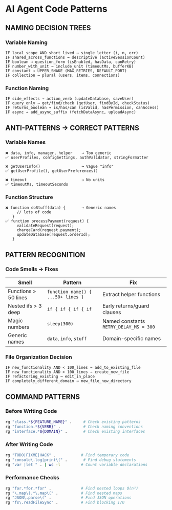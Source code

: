 # AI Agent Code Patterns

## NAMING DECISION TREES

### Variable Naming
```
IF local_scope AND short_lived → single_letter (i, n, err)
IF shared_across_functions → descriptive (activeSessionCount)
IF boolean → question_form (isEnabled, hasData, canRetry)
IF number_with_unit → include_unit (timeoutMs, bufferKB)
IF constant → UPPER_SNAKE (MAX_RETRIES, DEFAULT_PORT)
IF collection → plural (users, items, connections)
```

### Function Naming
```  
IF side_effects → action_verb (updateDatabase, saveUser)
IF query_only → get/find/check (getUser, findById, checkStatus)
IF returns_boolean → is/has/can (isValid, hasPermission, canAccess)
IF async → add_async_suffix (fetchDataAsync, uploadAsync)
```

## ANTI-PATTERNS → CORRECT PATTERNS

### Variable Names
```
❌ data, info, manager, helper    → Too generic
✅ userProfiles, configSettings, authValidator, stringFormatter

❌ getUserInfo()                  → Vague "info"  
✅ getUserProfile(), getUserPreferences()

❌ timeout                        → No units
✅ timeoutMs, timeoutSeconds
```

### Function Structure
```
❌ function doStuff(data) {       → Generic names
     // lots of code
   }
✅ function processPayment(request) {
     validateRequest(request);
     chargeCard(request.payment);
     updateDatabase(request.orderId);
   }
```

## PATTERN RECOGNITION

### Code Smells → Fixes
| Smell | Pattern | Fix |
|-------|---------|-----|
| Functions > 50 lines | `function name() { ...50+ lines }` | Extract helper functions |
| Nested ifs > 3 deep | `if { if { if { if` | Early returns/guard clauses |
| Magic numbers | `sleep(300)` | Named constants `RETRY_DELAY_MS = 300` |
| Generic names | `data`, `info`, `stuff` | Domain-specific names |

### File Organization Decision
```
IF new_functionality AND < 100_lines → add_to_existing_file
IF new_functionality AND > 100_lines → create_new_file  
IF refactoring_existing → edit_in_place
IF completely_different_domain → new_file_new_directory
```

## COMMAND PATTERNS

### Before Writing Code
```bash
rg "class.*${FEATURE_NAME}" .     # Check existing patterns
rg "function.*${VERB}" .          # Check naming conventions  
rg "interface.*${DOMAIN}" .       # Check existing interfaces
```

### After Writing Code  
```bash
rg "TODO|FIXME|HACK" .           # Find temporary code
rg "console\.log|print\(" .       # Find debug statements
rg "var |let " . | wc -l         # Count variable declarations
```

### Performance Checks
```bash
rg "for.*for.*for" .             # Find nested loops O(n³)
rg "\.map\(.*\.map\(" .          # Find nested maps
rg "JSON\.parse\(" .             # Find JSON operations
rg "fs\.readFileSync" .          # Find blocking I/O
```